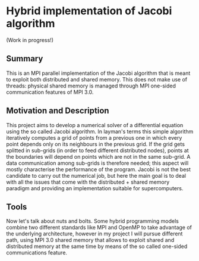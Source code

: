 # Hybrid implementation of Jacobi algorithm
(Work in progress!)

## Summary
This is an MPI parallel implementation of the Jacobi algorithm that is meant to exploit both distributed and shared memory.
This does not make use of threads: physical shared memory is managed through MPI one-sided communication features of MPI 3.0.

## Motivation and Description
This project aims to develop a numerical solver of a differential equation using the so called Jacobi algorithm. In layman's terms this simple algorithm iteratively computes a grid of points from a previous one in which every point depends only on its neighbours in the previous grid. If the grid gets splitted in sub-grids (in order to feed different distributed nodes), points at the boundaries will depend on points which are not in the same sub-grid. A data communication among sub-grids is therefore needed; this aspect will mostly characterise the performance of the program.
Jacobi is not the best candidate to carry out the numerical job, but here the main goal is to deal with all the issues that come with the distributed + shared memory paradigm and providing an implementation suitable for supercomputers.

## Tools
Now let's talk about nuts and bolts. Some hybrid programming models combine two different standards like MPI and OpenMP to take advantage of the underlying architecture, however in my project I will pursue different path, using MPI 3.0 shared memory that allows to exploit shared and distributed memory at the same time by means of the so called one-sided communications feature. 
